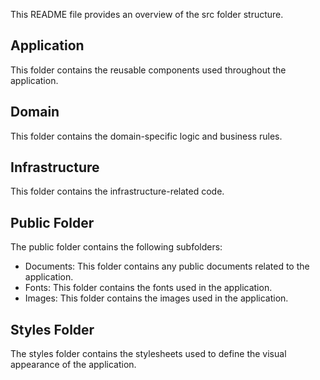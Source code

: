 This README file provides an overview of the src folder structure.

## Application

This folder contains the reusable components used throughout the application.

## Domain

This folder contains the domain-specific logic and business rules.

## Infrastructure

This folder contains the infrastructure-related code.

## Public Folder

The public folder contains the following subfolders:

- Documents: This folder contains any public documents related to the application.
- Fonts: This folder contains the fonts used in the application.
- Images: This folder contains the images used in the application.

## Styles Folder

The styles folder contains the stylesheets used to define the visual appearance of the application.
